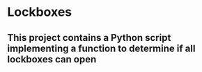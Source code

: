 # Lockboxes

## This project contains a Python script implementing a function to determine if all lockboxes can open
